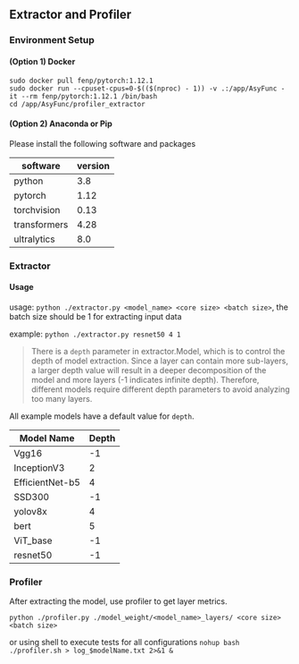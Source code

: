 ## Extractor and Profiler
### Environment Setup
#### (Option 1) Docker
```shell
sudo docker pull fenp/pytorch:1.12.1
sudo docker run --cpuset-cpus=0-$(($(nproc) - 1)) -v .:/app/AsyFunc -it --rm fenp/pytorch:1.12.1 /bin/bash
cd /app/AsyFunc/profiler_extractor
```

#### (Option 2) Anaconda or Pip
Please install the following software and packages

| software     | version |
| -----        | ----- |
| python       | 3.8  |
| pytorch      | 1.12 |
| torchvision  | 0.13 |
| transformers | 4.28 |
| ultralytics  | 8.0  |

### Extractor
#### Usage
usage: `python ./extractor.py <model_name> <core size> <batch size>`, the batch size should be 1 for extracting input data

example: `python ./extractor.py resnet50 4 1`

> There is a `depth` parameter in extractor.Model, which is to control the depth of model extraction. Since a layer can contain more sub-layers, a larger depth value will result in a deeper decomposition of the model and more layers (-1 indicates infinite depth). Therefore, different models require different depth parameters to avoid analyzing too many layers.

All example models have a default value for `depth`.

| Model Name      | Depth |
| ----------- | ----------- |
| Vgg16      | -1       |
| InceptionV3   | 2        |
| EfficientNet-b5   | 4        |
| SSD300   | -1        |
| yolov8x   | 4        |
| bert   | 5        |
| ViT_base   | -1        |
| resnet50   | -1        |

### Profiler
After extracting the model, use profiler to get layer metrics.
```shell
python ./profiler.py ./model_weight/<model_name>_layers/ <core size> <batch size>
```

or using shell to execute tests for all configurations
`nohup bash ./profiler.sh > log_$modelName.txt 2>&1 &`